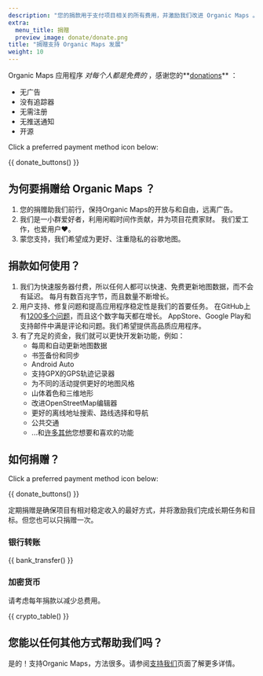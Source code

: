 ```yaml
---
description: "您的捐款用于支付项目相关的所有费用，并激励我们改进 Organic Maps 。"
extra:
  menu_title: 捐赠
  preview_image: donate/donate.png
title: "捐赠支持 Organic Maps 发展"
weight: 10
---
```


Organic Maps 应用程序 _对每个人都是免费的_ ，感谢您的**[donations][stripe]** ：

- 无广告
- 没有追踪器
- 无需注册
- 无推送通知
- 开源

Click a preferred payment method icon below:

{{ donate_buttons() }}

## 为何要捐赠给 Organic Maps ？

1. 您的捐赠助我们前行，保持Organic Maps的开放与和自由，远离广告。
2. 我们是一小群爱好者，利用闲暇时间作贡献，并为项目花费家财。 我们爱工作，也爱用户❤️。
3. 蒙您支持，我们希望成为更好、注重隐私的谷歌地图。

## 捐款如何使用？

1. 我们为快速服务器付费，所以任何人都可以快速、免费更新地图数据，而不会有延迟。 每月有数百兆字节，而且数量不断增长。
2. 用户支持、修复问题和提高应用程序稳定性是我们的首要任务。 在GitHub上有[1200多个问题][github issues]，而且这个数字每天都在增长。 AppStore、Google Play和支持邮件中满是评论和问题。我们希望提供高品质应用程序。
3. 有了充足的资金，我们就可以更快开发新功能，例如：
   - 每周和自动更新地图数据
   - 书签备份和同步
   - Android Auto
   - 支持GPX的GPS轨迹记录器
   - 为不同的活动提供更好的地图风格
   - 山体着色和三维地形
   - 改进OpenStreetMap编辑器
   - 更好的离线地址搜索、路线选择和导航
   - 公共交通
   - ...和[许多其他][github issues]您想要和喜欢的功能

## 如何捐赠？

Click a preferred payment method icon below:

{{ donate_buttons() }}

定期捐赠是确保项目有相对稳定收入的最好方式，并将激励我们完成长期任务和目标。但您也可以只捐赠一次。

### 银行转账

{{ bank_transfer() }}

### 加密货币

请考虑每年捐款以减少总费用。

{{ crypto_table() }}

## 您能以任何其他方式帮助我们吗？

是的！支持Organic Maps，方法很多。请参阅[支持我们](@/support-us/index.zh-Hans.md)页面了解更多详情。

[stripe]: https://donate.organicmaps.app/ "通过Stripe捐款"
[github issues]: https://github.com/organicmaps/organicmaps/issues "GitHub论坛"
